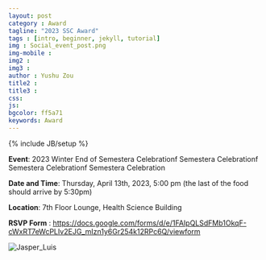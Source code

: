 ```yaml
---
layout: post
category : Award
tagline: "2023 SSC Award"
tags : [intro, beginner, jekyll, tutorial]
img : Social_event_post.png
img-mobile :
img2 :
img3 :
author : Yushu Zou
title2 :
title3 :
css:
js:
bgcolor: ff5a71
keywords: Award
---
```


{% include JB/setup %}

**Event**: 2023 Winter End of Semestera Celebrationf Semestera Celebrationf Semestera Celebrationf Semestera Celebration

**Date and Time**:  Thursday, April 13th, 2023, 5:00 pm (the last of the food should arrive by 5:30pm)

**Location**:  7th Floor Lounge, Health Science Building

**RSVP Form** :  https://docs.google.com/forms/d/e/1FAIpQLSdFMb1OkqF-cWxRT7eWcPLIv2EJG_mIzn1y6Gr254k12RPc6Q/viewform

![Jasper_Luis](2023-SSC-jasper-luis-award.jpg)

